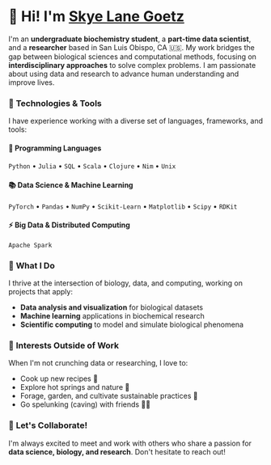 # 👋 Hi! I'm [Skye Lane Goetz](https://www.linkedin.com/in/skye-lane-goetz/)

I'm an **undergraduate biochemistry student**, a **part-time data scientist**, and a **researcher** based in San Luis Obispo, CA 🇺🇸. My work bridges the gap between biological sciences and computational methods, focusing on **interdisciplinary approaches** to solve complex problems. I am passionate about using data and research to advance human understanding and improve lives.

### 🔧 **Technologies & Tools**  
I have experience working with a diverse set of languages, frameworks, and tools:  

#### 📌 **Programming Languages**  
`Python` • `Julia` • `SQL` • `Scala` • `Clojure` • `Nim` • `Unix`  

#### 📚 **Data Science & Machine Learning**  
`PyTorch` • `Pandas` • `NumPy` • `Scikit-Learn` • `Matplotlib` • `Scipy` • `RDKit`  

#### ⚡ **Big Data & Distributed Computing**  
`Apache Spark`  

### 🌱 **What I Do**
I thrive at the intersection of biology, data, and computing, working on projects that apply:
- **Data analysis and visualization** for biological datasets
- **Machine learning** applications in biochemical research
- **Scientific computing** to model and simulate biological phenomena

### 🌿 **Interests Outside of Work**
When I'm not crunching data or researching, I love to:
- Cook up new recipes 🍲
- Explore hot springs and nature 🌿
- Forage, garden, and cultivate sustainable practices 🌻
- Go spelunking (caving) with friends 🧗‍♀️

### 🚀 **Let's Collaborate!**
I'm always excited to meet and work with others who share a passion for **data science, biology, and research**. Don't hesitate to reach out!
